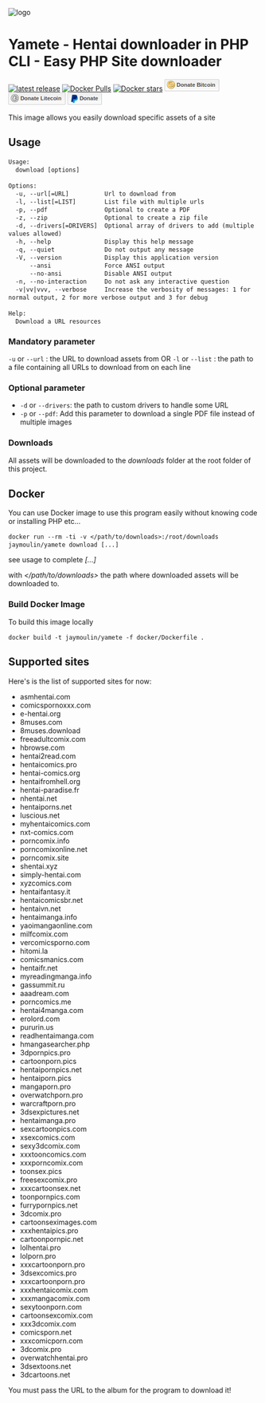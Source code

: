 ![logo](logo.png)

Yamete - Hentai downloader in PHP CLI - Easy PHP Site downloader
================================================================

[![latest release](https://img.shields.io/github/release/jaymoulin/yamete.svg "latest release")](http://github.com/jaymoulin/yamete/releases)
[![Docker Pulls](https://img.shields.io/docker/pulls/jaymoulin/yamete.svg)](https://hub.docker.com/r/jaymoulin/yamete/)
[![Docker stars](https://img.shields.io/docker/stars/jaymoulin/yamete.svg)](https://hub.docker.com/r/jaymoulin/yamete/)
[![Bitcoin donation](https://github.com/jaymoulin/jaymoulin.github.io/raw/master/btc.png "Bitcoin donation")](https://m.freewallet.org/id/374ad82e/btc)
[![Litecoin donation](https://github.com/jaymoulin/jaymoulin.github.io/raw/master/ltc.png "Litecoin donation")](https://m.freewallet.org/id/374ad82e/ltc)
[![PayPal donation](https://github.com/jaymoulin/jaymoulin.github.io/raw/master/ppl.png "PayPal donation")](https://www.paypal.me/jaymoulin)

This image allows you easily download specific assets of a site

Usage
-----

```
Usage:
  download [options]

Options:
  -u, --url[=URL]          Url to download from
  -l, --list[=LIST]        List file with multiple urls
  -p, --pdf                Optional to create a PDF
  -z, --zip                Optional to create a zip file
  -d, --drivers[=DRIVERS]  Optional array of drivers to add (multiple values allowed)
  -h, --help               Display this help message
  -q, --quiet              Do not output any message
  -V, --version            Display this application version
      --ansi               Force ANSI output
      --no-ansi            Disable ANSI output
  -n, --no-interaction     Do not ask any interactive question
  -v|vv|vvv, --verbose     Increase the verbosity of messages: 1 for normal output, 2 for more verbose output and 3 for debug

Help:
  Download a URL resources
```

### Mandatory parameter
`-u` or `--url` : the URL to download assets from
OR
`-l` or `--list` : the path to a file containing all URLs to download from on each line

### Optional parameter
 - `-d` or `--drivers`: the path to custom drivers to handle some URL
 - `-p` or `--pdf`: Add this parameter to download a single PDF file instead of multiple images

### Downloads

All assets will be downloaded to the *downloads* folder at the root folder of this project.

Docker
------

You can use Docker image to use this program easily without knowing code or installing PHP etc...

```
docker run --rm -ti -v </path/to/downloads>:/root/downloads jaymoulin/yamete download [...]
```

see usage to complete *\[...\]*

with *\</path/to/downloads>* the path where downloaded assets will be downloaded to.

### Build Docker Image

To build this image locally 

```
docker build -t jaymoulin/yamete -f docker/Dockerfile .
```

Supported sites
---------------

Here's is the list of supported sites for now:

 * asmhentai.com
 * comicspornoxxx.com
 * e-hentai.org
 * 8muses.com
 * 8muses.download
 * freeadultcomix.com
 * hbrowse.com
 * hentai2read.com
 * hentaicomics.pro
 * hentai-comics.org
 * hentaifromhell.org
 * hentai-paradise.fr
 * nhentai.net
 * hentaiporns.net
 * luscious.net
 * myhentaicomics.com
 * nxt-comics.com
 * porncomix.info
 * porncomixonline.net
 * porncomix.site
 * shentai.xyz
 * simply-hentai.com
 * xyzcomics.com
 * hentaifantasy.it
 * hentaicomicsbr.net
 * hentaivn.net
 * hentaimanga.info
 * yaoimangaonline.com
 * milfcomix.com
 * vercomicsporno.com
 * hitomi.la
 * comicsmanics.com
 * hentaifr.net
 * myreadingmanga.info
 * gassummit.ru
 * aaadream.com
 * porncomics.me
 * hentai4manga.com
 * erolord.com
 * pururin.us
 * readhentaimanga.com
 * hmangasearcher.php
 * 3dpornpics.pro
 * cartoonporn.pics
 * hentaipornpics.net
 * hentaiporn.pics
 * mangaporn.pro
 * overwatchporn.pro
 * warcraftporn.pro
 * 3dsexpictures.net
 * hentaimanga.pro
 * sexcartoonpics.com
 * xsexcomics.com
 * sexy3dcomix.com
 * xxxtooncomics.com
 * xxxporncomix.com
 * toonsex.pics
 * freesexcomix.pro
 * xxxcartoonsex.net
 * toonpornpics.com
 * furrypornpics.net
 * 3dcomix.pro
 * cartoonseximages.com
 * xxxhentaipics.pro
 * cartoonpornpic.net
 * lolhentai.pro
 * lolporn.pro
 * xxxcartoonporn.pro
 * 3dsexcomics.pro
 * xxxcartoonporn.pro
 * xxxhentaicomix.com
 * xxxmangacomix.com
 * sexytoonporn.com
 * cartoonsexcomix.com
 * xxx3dcomix.com
 * comicsporn.net
 * xxxcomicporn.com
 * 3dcomix.pro
 * overwatchhentai.pro
 * 3dsextoons.net
 * 3dcartoons.net
  
You must pass the URL to the album for the program to download it!
